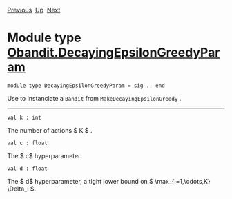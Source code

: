 <div class="navbar">

[Previous](Obandit.RateBanditParam.html "Obandit.RateBanditParam")
 [Up](Obandit.html "Obandit")
 [Next](Obandit.EpsilonGreedyParam.html "Obandit.EpsilonGreedyParam")

</div>

# Module type [Obandit.DecayingEpsilonGreedyParam](type_Obandit.DecayingEpsilonGreedyParam.html)

    module type DecayingEpsilonGreedyParam = sig .. end

<div class="info modtype top">

<div class="info-desc">

Use to instanciate a `Bandit` from `MakeDecayingEpsilonGreedy` .

</div>

</div>

-----

    val k : int

<div class="info">

<div class="info-desc">

The number of actions $ K $ .

</div>

</div>

    val c : float

<div class="info">

<div class="info-desc">

The $ c$ hyperparameter.

</div>

</div>

    val d : float

<div class="info">

<div class="info-desc">

The $ d$ hyperparameter, a tight lower bound on $ \\max\_{i=1,\\cdots,K}
\\Delta\_i $.

</div>

</div>
